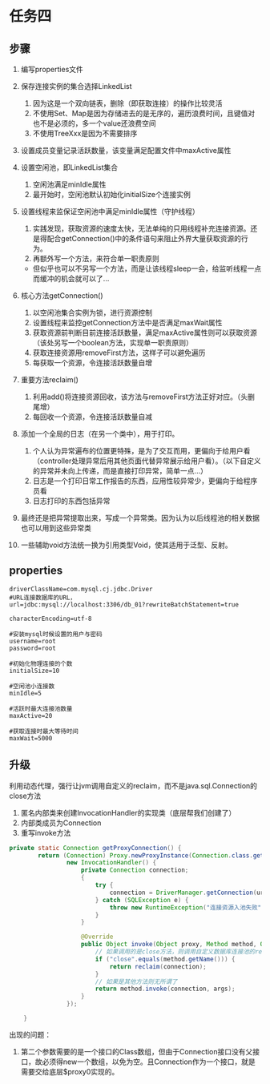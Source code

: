 # 任务四

## 步骤

1. 编写properties文件

2. 保存连接实例的集合选择LinkedList

    1. 因为这是一个双向链表，删除（即获取连接）的操作比较灵活
    2. 不使用Set、Map是因为存储进去的是无序的，遍历浪费时间，且键值对也不是必须的，多一个value还浪费空间
    3. 不使用TreeXxx是因为不需要排序

3. 设置成员变量记录活跃数量，该变量满足配置文件中maxActive属性

4. 设置空闲池，即LinkedList集合

    1. 空闲池满足minIdle属性
    2. 最开始时，空闲池默认初始化initialSize个连接实例

5. 设置线程来监保证空闲池中满足minIdle属性（守护线程）

    1. 实践发现，获取资源的速度太快，无法单纯的只用线程补充连接资源。还是得配合getConnection()中的条件语句来阻止外界大量获取资源的行为。
    2. 再额外写一个方法，来符合单一职责原则

    - 但似乎也可以不另写一个方法，而是让该线程sleep一会，给监听线程一点而缓冲的机会就可以了...

6. 核心方法getConnection()

    1. 以空闲池集合实例为锁，进行资源控制
    2. 设置线程来监控getConnection方法中是否满足maxWait属性
    3. 获取资源前判断目前连接活跃数量，满足maxActive属性则可以获取资源（该处另写一个boolean方法，实现单一职责原则）
    4. 获取连接资源用removeFirst方法，这样子可以避免遍历
    5. 每获取一个资源，令连接活跃数量自增

7. 重要方法reclaim()

    1. 利用add()将连接资源回收，该方法与removeFirst方法正好对应。（头删尾增）
    2. 每回收一个资源，令连接活跃数量自减

8. 添加一个全局的日志（在另一个类中），用于打印。

    1. 个人认为异常遍布的位置更特殊，是为了交互而用，更偏向于给用户看（controller处理异常后用其他页面代替异常展示给用户看）。（以下自定义的异常并未向上传递，而是直接打印异常，简单一点...）
    2. 日志是一个打印日常工作报告的东西，应用性较异常少，更偏向于给程序员看
    3. 日志打印的东西包括异常

9. 最终还是把异常提取出来，写成一个异常类。因为认为以后线程池的相关数据也可以用到这些异常类

10. 一些辅助void方法统一换为引用类型Void，使其适用于泛型、反射。



## properties

~~~properties
driverClassName=com.mysql.cj.jdbc.Driver
#URL连接数据库的URL，
url=jdbc:mysql://localhost:3306/db_01?rewriteBatchStatement=true

characterEncoding=utf-8

#安装mysql时候设置的用户与密码
username=root
password=root

#初始化物理连接的个数
initialSize=10

#空闲池小连接数
minIdle=5

#活跃时最大连接池数量
maxActive=20

#获取连接时最大等待时间
maxWait=5000

~~~



## 升级

利用动态代理，强行让jvm调用自定义的reclaim，而不是java.sql.Connection的close方法

1. 匿名内部类来创建InvocationHandler的实现类（底层帮我们创建了）
2. 内部类成员为Connection
3. 重写invoke方法

~~~java
private static Connection getProxyConnection() {
        return (Connection) Proxy.newProxyInstance(Connection.class.getClassLoader(), new Class[] {Connection.class},
                new InvocationHandler() {
                    private Connection connection;
                    {
                        try {
                            connection = DriverManager.getConnection(url, user, pwd);
                        } catch (SQLException e) {
                            throw new RuntimeException("连接资源入池失败");
                        }
                    }

                    @Override
                    public Object invoke(Object proxy, Method method, Object[] args) throws Throwable {
                        // 如果调用的是close方法，则调用自定义数据库连接池的reclaim方法
                        if ("close".equals(method.getName())) {
                            return reclaim(connection);
                        }
                        // 如果是其他方法则无所谓了
                        return method.invoke(connection, args);
                    }
                });

    }
~~~

出现的问题：

1. 第二个参数需要的是一个接口的Class数组，但由于Connection接口没有父接口，故必须得new一个数组，以免为空。且Connection作为一个接口，就是需要交给底层$proxy0实现的。